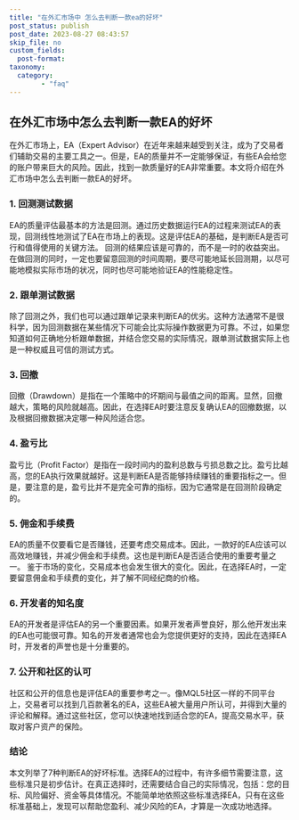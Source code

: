 ```yaml
---
title: "在外汇市场中 怎么去判断一款ea的好坏"
post_status: publish
post_date: 2023-08-27 08:43:57
skip_file: no
custom_fields: 
  post-format: 
taxonomy:
  category:
        - "faq"
---
```


## 在外汇市场中怎么去判断一款EA的好坏

在外汇市场上，EA（Expert Advisor）在近年来越来越受到关注，成为了交易者们辅助交易的主要工具之一。但是，EA的质量并不一定能够保证，有些EA会给您的账户带来巨大的风险。因此，找到一款质量好的EA非常重要。本文将介绍在外汇市场中怎么去判断一款EA的好坏。

### 1. 回测测试数据

EA的质量评估最基本的方法是回测。通过历史数据运行EA的过程来测试EA的表现，回测线性地测试了EA在市场上的表现。这是评估EA的基础，是判断EA是否可行和值得使用的关键方法。 回测的结果应该是可靠的，而不是一时的收益突出。在做回测的同时，一定也要留意回测的时间周期，要尽可能地延长回测期，以尽可能地模拟实际市场的状况，同时也尽可能地验证EA的性能稳定性。

### 2. 跟单测试数据

除了回测之外，我们也可以通过跟单记录来判断EA的优劣。这种方法通常不是很科学，因为回测数据在某些情况下可能会比实际操作数据更为可靠。不过，如果您知道如何正确地分析跟单数据，并结合您交易的实际情况，跟单测试数据实际上也是一种权威且可信的测试方式。

### 3. 回撤

回撤（Drawdown）是指在一个策略中的坏期间与最值之间的距离。显然，回撤越大，策略的风险就越高。因此，在选择EA时要注意反复确认EA的回撤数据，以及根据回撤数据决定哪一种风险适合您。

### 4. 盈亏比

盈亏比（Profit Factor）是指在一段时间内的盈利总数与亏损总数之比。盈亏比越高，您的EA执行效果就越好。这是判断EA是否能够持续赚钱的重要指标之一。但是，要注意的是，盈亏比并不是完全可靠的指标，因为它通常是在回测阶段确定的。

### 5. 佣金和手续费

EA的质量不仅要看它是否赚钱，还要考虑交易成本。因此，一款好的EA应该可以高效地赚钱，并减少佣金和手续费。这也是判断EA是否适合使用的重要考量之一。 鉴于市场的变化，交易成本也会发生很大的变化。因此，在选择EA时，一定要留意佣金和手续费的变化，并了解不同经纪商的价格。

### 6. 开发者的知名度

EA的开发者是评估EA的另一个重要因素。如果开发者声誉良好，那么他开发出来的EA也可能很可靠。知名的开发者通常也会为您提供更好的支持，因此在选择EA时，开发者的声誉也是十分重要的。

### 7. 公开和社区的认可

社区和公开的信息也是评估EA的重要参考之一。像MQL5社区一样的不同平台上，交易者可以找到几百款著名的EA，这些EA被大量用户所认可，并得到大量的评论和解释。通过这些社区，您可以快速地找到适合您的EA，提高交易水平，获取对客户资产的保险。

### 结论

本文列举了7种判断EA的好坏标准。选择EA的过程中，有许多细节需要注意，这些标准只是初步估计。在真正选择时，还需要结合自己的实际情况，包括：您的目标、风险偏好、资金等具体情况。不能简单地依照这些标准选择EA，只有在这些标准基础上，发现可以帮助您盈利、减少风险的EA，才算是一次成功地选择。
